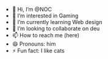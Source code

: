 - 👋 Hi, I’m @NOC
- 👀 I’m interested in Gaming
- 🌱 I’m currently learning Web design
- 💞️ I’m looking to collaborate on deu
- 📫 How to reach me (here)    
- 😄 Pronouns: him
- ⚡ Fun fact: I like cats 

<!---
reda4real/reda4real is a ✨ special ✨ repository because its `README.md` (this file) appears on your GitHub profile.
You can click the Preview link to take a look at your changes.
--->
